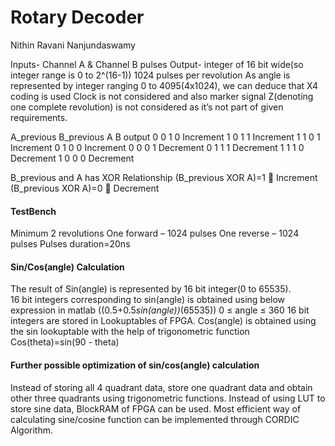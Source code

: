 # Rotary Decoder
Nithin Ravani Nanjundaswamy


Inputs- Channel A & Channel B pulses 
Output- integer of 16 bit wide(so integer range is 0 to  2^(16-1))
1024 pulses per revolution
As angle is represented by integer ranging 0 to 4095(4x1024), we can deduce that X4 coding  is used
Clock is not considered and also marker signal Z(denoting one complete revolution) is not considered as it’s not part of given requirements.


A_previous	B_previous	A	B	output
	0			0		1	0	Increment
	1			0		1	1	Increment
	1			1		0	1	Increment
	0			1		0	0	Increment
	0			0		0	1	Decrement
	0			1		1	1	Decrement
	1			1		1	0	Decrement
	1			0		0	0	Decrement


B_previous and A has XOR Relationship
(B_previous XOR A)=1  Increment
(B_previous XOR A)=0  Decrement


####          TestBench
Minimum 2 revolutions 
One forward – 1024 pulses
One reverse – 1024 pulses
Pulses duration=20ns


####								Sin/Cos(angle) Calculation

The result of Sin(angle) is represented by 16 bit integer(0 to 65535).		
16 bit integers corresponding to sin(angle) is obtained using below expression in matlab
					((0.5+0.5*sin(angle))*(65535))               0 ≤ angle ≤ 360
16 bit integers are stored in Lookuptables of FPGA.
Cos(angle) is obtained using the sin lookuptable with the help of trigonometric function
	Cos(theta)=sin(90 - theta)



####           Further possible optimization of sin/cos(angle) calculation

Instead of storing all 4 quadrant data, store one quadrant data and obtain other three quadrants using trigonometric functions.
Instead of using LUT to store sine data, BlockRAM of FPGA can be used.
Most efficient way of calculating sine/cosine function can be implemented through CORDIC Algorithm.
